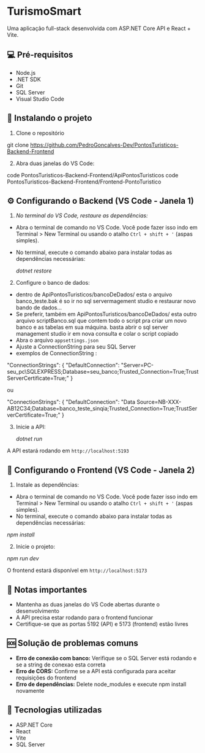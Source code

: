 # TurismoSmart

Uma aplicação full-stack desenvolvida com ASP.NET Core API e React + Vite.

## 💻 Pré-requisitos

* Node.js
* .NET SDK
* Git
* SQL Server
* Visual Studio Code

## 🚀 Instalando o projeto

1. Clone o repositório

git clone https://github.com/PedroGoncalves-Dev/PontosTuristicos-Backend-Frontend


2. Abra duas janelas do VS Code:

code PontosTuristicos-Backend-Frontend/ApiPontosTuristicos
code PontosTuristicos-Backend-Frontend/Frontend-PontoTuristico


## ⚙️ Configurando o Backend (VS Code - Janela 1)

1. *No terminal do VS Code, restaure as dependências:*
- Abra o terminal de comando no VS Code. Você pode fazer isso indo em Terminal > New Terminal ou usando o atalho ` Ctrl + shift + ' ` (aspas simples).
- No terminal, execute o comando abaixo para instalar todas as dependências necessárias:



  *dotnet restore*

  
2. Configure o banco de dados:

* dentro de ApiPontosTuristicos/bancoDeDados/ esta o arquivo banco_teste.bak é so ir no sql servermagement studio e restaurar novo bando de dados...
* Se preferir, também em ApiPontosTuristicos/bancoDeDados/ esta outro arquivo scriptBanco.sql que contem todo o script pra criar um novo banco e as tabelas em sua máquina. basta abrir o sql server management studio ir em nova consulta e colar o script copiado
* Abra o arquivo `appsettings.json`
* Ajuste a ConnectionString para seu SQL Server
* exemplos de ConnectionString :


"ConnectionStrings": {
  "DefaultConnection": "Server=PC-seu_pc\\SQLEXPRESS;Database=seu_banco;Trusted_Connection=True;TrustServerCertificate=True;"
}


  ou

 "ConnectionStrings": {
  "DefaultConnection": "Data Source=NB-XXX-AB12C34;Database=banco_teste_sinqia;Trusted_Connection=True;TrustServerCertificate=True;"
}


3. Inicie a API:

   *dotnet run*

   
A API estará rodando em `http://localhost:5193`

## 🎨 Configurando o Frontend (VS Code - Janela 2)

1. Instale as dependências:
- Abra o terminal de comando no VS Code. Você pode fazer isso indo em Terminal > New Terminal ou usando o atalho ` Ctrl + shift + ' ` (aspas simples).
- No terminal, execute o comando abaixo para instalar todas as dependências necessárias:

   
*npm install*

2. Inicie o projeto:



*npm run dev*


O frontend estará disponível em `http://localhost:5173`

## 📝 Notas importantes

* Mantenha as duas janelas do VS Code abertas durante o desenvolvimento
* A API precisa estar rodando para o frontend funcionar
* Certifique-se que as portas 5192 (API) e 5173 (frontend) estão livres

## 🆘 Solução de problemas comuns

* **Erro de conexão com banco:** Verifique se o SQL Server está rodando e se a string de conexao esta correta
* **Erro de CORS:** Confirme se a API está configurada para aceitar requisições do frontend
* **Erro de dependências:** Delete node_modules e execute npm install novamente

## 🔧 Tecnologias utilizadas

* ASP.NET Core
* React
* Vite
* SQL Server



